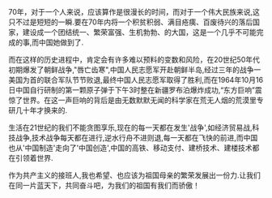 ​	70年，对于一个人来说，应该算作是很漫长的时间，而对于一个伟大民族来说,这只不过是短短的一瞬.要在70年内将一个积贫积弱、满目疮痍、百废待兴的落后国家，建设成一个团结统一、繁荣富强、生机勃勃、的大国，这是一个几乎不可能完成的事,而中国她做到了.

​	而在这样的历史进程中，肯定会有许多难以预料的变数和风险，在20世纪50年代初期爆发了朝鲜战争,"唇亡齿寒",中国人民志愿军开赴朝鲜半岛,经过三年的战争一美国为首的联合军队节节败退,最终中国人民志愿军取得了胜利,而在1964年10月16日中国自行研制的第一颗原子弹于下午3时整在新疆罗布泊爆炸成功,“东方巨响”震惊了世界。在这一声巨响的背后是由无数默默无闻的科学家在荒无人烟的荒漠里专研几十年才换来的.

​	生活在21世纪的我们不能贪图享乐,现在的每一天都在发生'战争',如经济贸易战,科技战争,技术战争每天都在进行,逆水行舟不进则退,每一天都在飞快的前进,而中国也从'中国制造'走向了'中国创造',中国的高铁、移动支付、建桥技术、建楼技术都在引领着世界.

​	作为共产主义的接班人,我也希望、也应该为祖国母亲的繁荣发展出一份力.让我们在同一片蓝天下，共同奋斗吧，为我们的祖国有我们而骄傲！